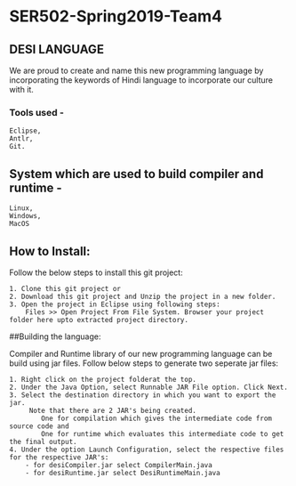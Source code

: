# SER502-Spring2019-Team4

## DESI LANGUAGE

We are proud to create and name this new programming language by incorporating the keywords of Hindi language to incorporate our culture with it.  

### Tools used - 
    Eclipse, 
    Antlr, 
    Git.

## System which are used to build compiler and runtime -
    Linux, 
    Windows, 
    MacOS

## How to Install:

  Follow the below steps to install this git project:
    
    1. Clone this git project or
    2. Download this git project and Unzip the project in a new folder.
    3. Open the project in Eclipse using following steps:
        Files >> Open Project From File System. Browser your project folder here upto extracted project directory.

##Building the language:

  Compiler and Runtime library of our new programming language can be build using jar files.
  Follow below steps to generate two seperate jar files:
  
    1. Right click on the project folderat the top.
    2. Under the Java Option, select Runnable JAR File option. Click Next.
    3. Select the destination directory in which you want to export the jar.
         Note that there are 2 JAR's being created. 
            One for compilation which gives the intermediate code from source code and 
            One for runtime which evaluates this intermediate code to get the final output.
    4. Under the option Launch Configuration, select the respective files for the respective JAR's:
        - for desiCompiler.jar select CompilerMain.java
        - for desiRuntime.jar select DesiRuntimeMain.java
    
